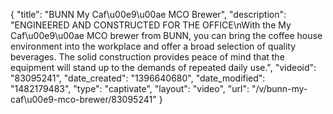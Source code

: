 {
    "title": "BUNN My Caf\u00e9\u00ae MCO Brewer",
    "description": "ENGINEERED AND CONSTRUCTED FOR THE OFFICE\nWith the My Caf\u00e9\u00ae MCO brewer from BUNN, you can bring the coffee house environment into the workplace and offer a broad selection of quality beverages. The solid construction provides peace of mind that the equipment will stand up to the demands of repeated daily use.",
    "videoid": "83095241",
    "date_created": "1396640680",
    "date_modified": "1482179483",
    "type": "captivate",
    "layout": "video",
    "url": "\/v\/bunn-my-caf\u00e9-mco-brewer\/83095241"
}